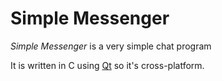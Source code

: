 # Simple Messenger

_Simple Messenger_ is a very simple chat program

It is written in C using [Qt] so it's cross-platform.

[Qt]: https://qt-project.org "Go to Qt's official website"
